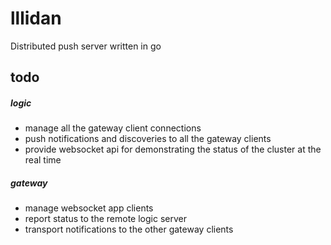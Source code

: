 # lllidan
Distributed push server written in go


## todo
##### logic
- manage all the gateway client connections
- push notifications and discoveries to all the gateway clients
- provide websocket api for demonstrating the status of the cluster at the real time

##### gateway
- manage websocket app clients
- report status to the remote logic server
- transport notifications to the other gateway clients